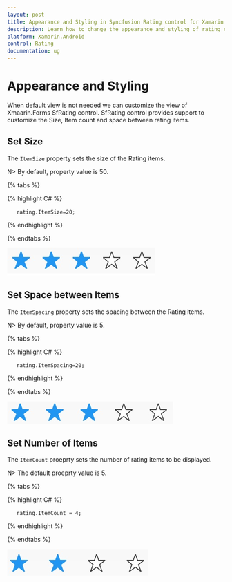 ```yaml
---
layout: post
title: Appearance and Styling in Syncfusion Rating control for Xamarin.Android
description: Learn how to change the appearance and styling of rating control using ItemSize, ItemSpacing, ItemCount and customization properties.
platform: Xamarin.Android
control: Rating
documentation: ug
---
```


# Appearance and Styling

When default view is not needed we can customize the view of Xmaarin.Forms SfRating control. SfRating control provides support to customize the Size, Item count and space between rating items.

## Set Size

The `ItemSize` property sets the size of the Rating items. 

N> By default, property value is 50.

{% tabs %}

{% highlight C# %}

	   rating.ItemSize=20;

{% endhighlight %}

{% endtabs %}

![](images/layoutSize.jpg)
 
## Set Space between Items

The `ItemSpacing` property sets the spacing between the Rating items. 

N> By default, property value is 5.

{% tabs %}

{% highlight C# %}

	   rating.ItemSpacing=20;

{% endhighlight %}

{% endtabs %}

![](images/layoutSpace.jpg)
 
 ## Set Number of Items

 The `ItemCount` proeprty sets the number of rating items to be displayed. 

 N> The default proeprty value is 5.

 {% tabs %}

{% highlight C# %}

	   rating.ItemCount = 4;

{% endhighlight %}

{% endtabs %}

![](images/fourStar.jpg)